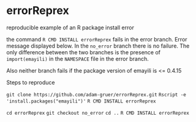 # errorReprex
reproducible example of an R package install error

the command ```R CMD INSTALL errorReprex``` fails in the error branch. Error message displayed below.
In the `no_error` branch there is no failure.  The only difference between the two branches is the presence of
`import(emayili)` in the `NAMESPACE` file in the error branch.

Also neither branch fails if the package version of emayili is <= 0.4.15

Steps to reproduce

`git clone https://github.com/adam-gruer/errorReprex.git`
`Rscript -e 'install.packages("emayili")'`
`R CMD INSTALL errorReprex`

`cd errorReprex`
`git checkout no_error`
`cd ..`
`R CMD INSTALL errorReprex`


